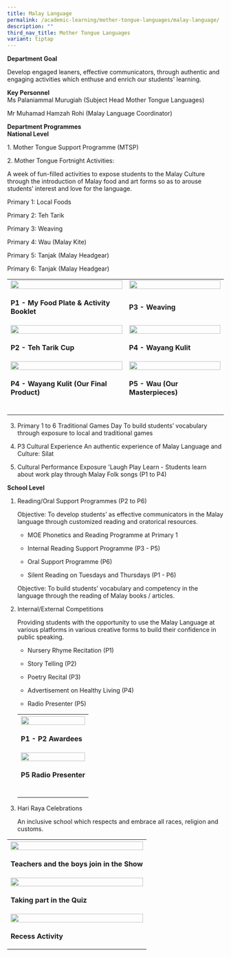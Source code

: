 ```yaml
---
title: Malay Language
permalink: /academic-learning/mother-tongue-languages/malay-language/
description: ""
third_nav_title: Mother Tongue Languages
variant: tiptap
---
```

<p><strong>Department Goal</strong>
</p>
<p>Develop engaged leaners, effective communicators, through authentic and
engaging activities which enthuse and enrich our students' learning.</p>
<p><strong>Key Personnel</strong> 
<br>Ms Palaniammal Murugiah (Subject Head Mother Tongue Languages)</p>
<p>Mr&nbsp;Muhamad Hamzah Rohi (Malay Language Coordinator)</p>
<p><strong>Department Programmes</strong> 
<br><strong>National Level</strong>
</p>
<p>1. Mother Tongue Support Programme (MTSP)</p>
<p>2. Mother Tongue Fortnight Activities:</p>
<p>A week of fun-filled activities to expose students to the Malay Culture
through the introduction of Malay food and art forms so as to arouse students’
interest and love for the language.</p>
<p>Primary 1: Local Foods</p>
<p>Primary 2: Teh Tarik</p>
<p>Primary 3: Weaving</p>
<p>Primary 4: Wau (Malay Kite)</p>
<p>Primary 5: Tanjak (Malay Headgear)</p>
<p>Primary 6: Tanjak (Malay Headgear)</p>
<table style="minWidth: 50px">
<colgroup>
<col>
<col>
</colgroup>
<tbody>
<tr>
<td rowspan="1" colspan="1">
<div class="isomer-image-wrapper">
<img style="width: 100%" height="auto" width="100%" alt="" src="/images/P1_My_Food_plate___Activity_Booklet.png">
</div>
</td>
<td rowspan="1" colspan="1">
<div class="isomer-image-wrapper">
<img style="width: 100%" height="auto" width="100%" alt="" src="/images/Malay Language/P3__Weaving.jpg">
</div>
</td>
</tr>
<tr>
<td rowspan="1" colspan="1">
<p><strong>P1 - My Food Plate &amp; Activity Booklet</strong>
</p>
</td>
<td rowspan="1" colspan="1">
<p><strong>P3 - Weaving</strong>
</p>
</td>
</tr>
<tr>
<td rowspan="1" colspan="1">
<div class="isomer-image-wrapper">
<img style="width: 100%" height="auto" width="100%" alt="" src="/images/P2_Teh_Tarik_cup.jpg">
</div>
</td>
<td rowspan="1" colspan="1">
<div class="isomer-image-wrapper">
<img style="width: 100%" height="auto" width="100%" alt="" src="/images/P4_Wayang_Kulit.png">
</div>
</td>
</tr>
<tr>
<td rowspan="1" colspan="1">
<p><strong>P2 - Teh Tarik Cup</strong>
</p>
</td>
<td rowspan="1" colspan="1">
<p><strong>P4 - Wayang Kulit</strong>
</p>
</td>
</tr>
<tr>
<td rowspan="1" colspan="1">
<div class="isomer-image-wrapper">
<img style="width: 100%" height="auto" width="100%" alt="" src="/images/P4_Wayang_Kulit_our_final_product.png">
</div>
</td>
<td rowspan="1" colspan="1">
<div class="isomer-image-wrapper">
<img style="width: 100%" height="auto" width="100%" alt="" src="/images/P5_Wau_our_master_pieces.png">
</div>
</td>
</tr>
<tr>
<td rowspan="1" colspan="1">
<p><strong>P4 - Wayang Kulit (Our Final Product)</strong>
</p>
</td>
<td rowspan="1" colspan="1">
<p><strong>P5 - Wau (Our Masterpieces)</strong>
</p>
</td>
</tr>
<tr>
<td rowspan="1" colspan="1">
<p></p>
</td>
<td rowspan="1" colspan="1">
<p></p>
</td>
</tr>
</tbody>
</table>
<ol start="3" data-tight="true" class="tight">
<li>
<p>Primary 1 to 6 Traditional Games Day To build students’ vocabulary through
exposure to local and traditional games</p>
<p></p>
</li>
<li>
<p>P3 Cultural Experience An authentic experience of Malay Language and Culture:
Silat</p>
<p></p>
</li>
<li>
<p>Cultural Performance Exposure 'Laugh Play Learn - Students learn about
work play through Malay Folk songs (P1 to P4)</p>
<p></p>
</li>
</ol>
<p><strong>School Level</strong>
</p>
<ol data-tight="true" class="tight">
<li>
<p>Reading/Oral Support Programmes (P2 to P6)</p>
<p>Objective: To develop students’ as effective communicators in the Malay
language through customized reading and oratorical resources.</p>
<ul data-tight="true" class="tight">
<li>
<p>MOE Phonetics and Reading Programme at Primary 1</p>
</li>
<li>
<p>Internal Reading Support Programme (P3 - P5)</p>
</li>
<li>
<p>Oral Support Programme (P6)</p>
</li>
<li>
<p>Silent Reading on Tuesdays and Thursdays (P1 - P6)</p>
</li>
</ul>
<p>Objective: To build students’ vocabulary and competency in the language
through the reading of Malay books / articles.</p>
<p></p>
</li>
<li>
<p>Internal/External Competitions</p>
<p>Providing students with the opportunity to use the Malay Language at various
platforms in various creative forms to build their confidence in public
speaking.</p>
<ul data-tight="true" class="tight">
<li>
<p>Nursery Rhyme Recitation (P1)</p>
</li>
<li>
<p>Story Telling (P2)</p>
</li>
<li>
<p>Poetry Recital (P3)</p>
</li>
<li>
<p>Advertisement on Healthy Living (P4)</p>
</li>
<li>
<p>Radio Presenter (P5)</p>
<p></p>
</li>
</ul>
<table style="minWidth: 25px">
<colgroup>
<col>
</colgroup>
<tbody>
<tr>
<th rowspan="1" colspan="1">
<div class="isomer-image-wrapper">
<img style="width: 100%" height="auto" width="100%" alt="" src="/images/Malay Language/P1_P2_awardees.png">
</div>
</th>
</tr>
<tr>
<td rowspan="1" colspan="1">
<p><strong>P1 - P2 Awardees</strong>
</p>
</td>
</tr>
<tr>
<td rowspan="1" colspan="1">
<div class="isomer-image-wrapper">
<img style="width: 100%" height="auto" width="100%" alt="" src="/images/Malay Language/P5_Radio_Presenter.jpg">
</div>
</td>
</tr>
<tr>
<td rowspan="1" colspan="1">
<p><strong>P5 Radio Presenter</strong>
</p>
</td>
</tr>
<tr>
<td rowspan="1" colspan="1">
<p></p>
</td>
</tr>
</tbody>
</table>
</li>
<li>
<p>Hari Raya Celebrations</p>
<p>An inclusive school which respects and embrace all races, religion and
customs.</p>
</li>
</ol>
<table style="minWidth: 25px">
<colgroup>
<col>
</colgroup>
<tbody>
<tr>
<th rowspan="1" colspan="1">
<div class="isomer-image-wrapper">
<img style="width: 100%" height="auto" width="100%" alt="" src="/images/Malay Language/Teachers_and_boys_join_in_the_show.jpg">
</div>
</th>
</tr>
<tr>
<td rowspan="1" colspan="1">
<p><strong>Teachers and the boys join in the Show</strong>
</p>
</td>
</tr>
<tr>
<td rowspan="1" colspan="1">
<div class="isomer-image-wrapper">
<img style="width: 100%" height="auto" width="100%" alt="" src="/images/Malay Language/Assembly_Quiz.jpg">
</div>
</td>
</tr>
<tr>
<td rowspan="1" colspan="1">
<p><strong>Taking part in the Quiz</strong>
</p>
</td>
</tr>
<tr>
<td rowspan="1" colspan="1">
<div class="isomer-image-wrapper">
<img style="width: 100%" height="auto" width="100%" alt="" src="/images/Malay Language/Recess_Activity.jpg">
</div>
</td>
</tr>
<tr>
<td rowspan="1" colspan="1">
<p><strong>Recess Activity</strong>
</p>
</td>
</tr>
</tbody>
</table>
<p></p>